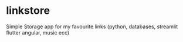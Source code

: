 # linkstore
Simple Storage app for my favourite links (python, databases, streamlit flutter angular, music ecc)
